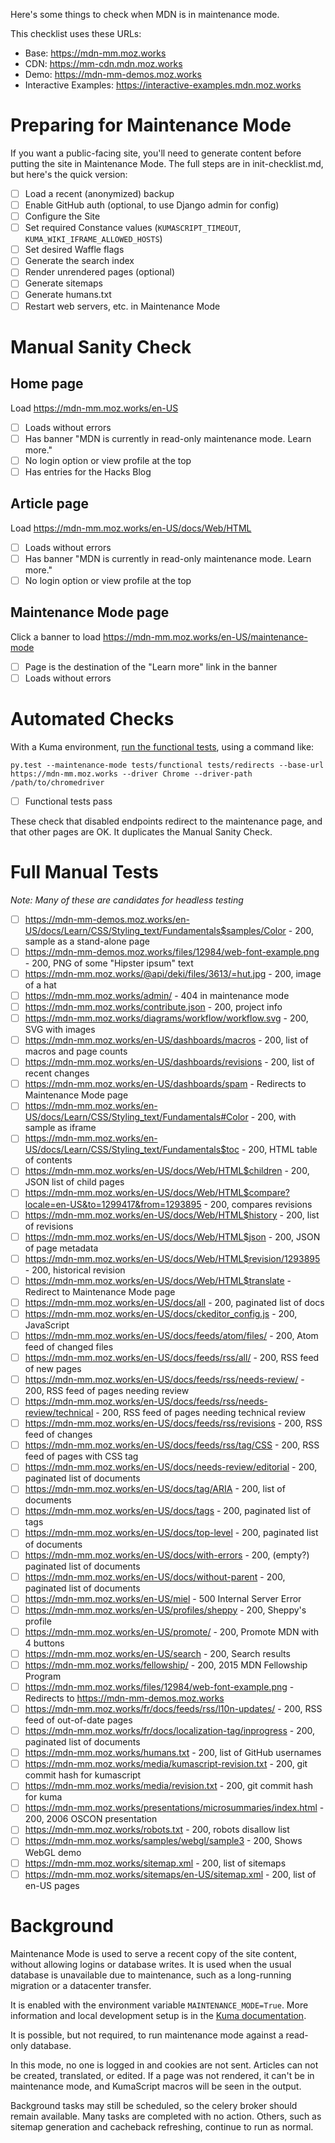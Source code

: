 Here's some things to check when MDN is in maintenance mode.

This checklist uses these URLs:

* Base: https://mdn-mm.moz.works
* CDN: https://mm-cdn.mdn.moz.works
* Demo: https://mdn-mm-demos.moz.works
* Interactive Examples: https://interactive-examples.mdn.moz.works

# Preparing for Maintenance Mode

If you want a public-facing site, you'll need to generate
content before putting the site in Maintenance Mode. The
full steps are in init-checklist.md, but here's the quick version:

* [ ] Load a recent (anonymized) backup
* [ ] Enable GitHub auth (optional, to use Django admin for config)
* [ ] Configure the Site
* [ ] Set required Constance values (``KUMASCRIPT_TIMEOUT``, ``KUMA_WIKI_IFRAME_ALLOWED_HOSTS``)
* [ ] Set desired Waffle flags
* [ ] Generate the search index
* [ ] Render unrendered pages (optional)
* [ ] Generate sitemaps
* [ ] Generate humans.txt
* [ ] Restart web servers, etc. in Maintenance Mode

# Manual Sanity Check

## Home page

Load https://mdn-mm.moz.works/en-US

* [ ] Loads without errors
* [ ] Has banner "MDN is currently in read-only maintenance mode. Learn more."
* [ ] No login option or view profile at the top
* [ ] Has entries for the Hacks Blog

## Article page

Load https://mdn-mm.moz.works/en-US/docs/Web/HTML

* [ ] Loads without errors
* [ ] Has banner "MDN is currently in read-only maintenance mode. Learn more."
* [ ] No login option or view profile at the top

## Maintenance Mode page

Click a banner to load https://mdn-mm.moz.works/en-US/maintenance-mode

* [ ] Page is the destination of the "Learn more" link in the banner
* [ ] Loads without errors

# Automated Checks

With a Kuma environment,
[run the functional tests](https://kuma.readthedocs.io/en/latest/tests-ui.html),
using a command like:

```
py.test --maintenance-mode tests/functional tests/redirects --base-url https://mdn-mm.moz.works --driver Chrome --driver-path /path/to/chromedriver
```

* [ ] Functional tests pass

These check that disabled endpoints redirect to the maintenance page, and that
other pages are OK. It duplicates the Manual Sanity Check.

# Full Manual Tests

*Note: Many of these are candidates for headless testing*

* [ ] https://mdn-mm-demos.moz.works/en-US/docs/Learn/CSS/Styling_text/Fundamentals$samples/Color - 200, sample as a stand-alone page
* [ ] https://mdn-mm-demos.moz.works/files/12984/web-font-example.png - 200, PNG of some "Hipster ipsum" text
* [ ] https://mdn-mm.moz.works/@api/deki/files/3613/=hut.jpg - 200, image of a hat
* [ ] https://mdn-mm.moz.works/admin/ - 404 in maintenance mode
* [ ] https://mdn-mm.moz.works/contribute.json - 200, project info
* [ ] https://mdn-mm.moz.works/diagrams/workflow/workflow.svg - 200, SVG with images
* [ ] https://mdn-mm.moz.works/en-US/dashboards/macros - 200, list of macros and page counts
* [ ] https://mdn-mm.moz.works/en-US/dashboards/revisions - 200, list of recent changes
* [ ] https://mdn-mm.moz.works/en-US/dashboards/spam - Redirects to Maintenance Mode page
* [ ] https://mdn-mm.moz.works/en-US/docs/Learn/CSS/Styling_text/Fundamentals#Color - 200, with sample as iframe
* [ ] https://mdn-mm.moz.works/en-US/docs/Learn/CSS/Styling_text/Fundamentals$toc - 200, HTML table of contents
* [ ] https://mdn-mm.moz.works/en-US/docs/Web/HTML$children - 200, JSON list of child pages
* [ ] https://mdn-mm.moz.works/en-US/docs/Web/HTML$compare?locale=en-US&to=1299417&from=1293895 - 200, compares revisions
* [ ] https://mdn-mm.moz.works/en-US/docs/Web/HTML$history - 200, list of revisions
* [ ] https://mdn-mm.moz.works/en-US/docs/Web/HTML$json - 200, JSON of page metadata
* [ ] https://mdn-mm.moz.works/en-US/docs/Web/HTML$revision/1293895 - 200, historical revision
* [ ] https://mdn-mm.moz.works/en-US/docs/Web/HTML$translate - Redirect to Maintenance Mode page
* [ ] https://mdn-mm.moz.works/en-US/docs/all - 200, paginated list of docs
* [ ] https://mdn-mm.moz.works/en-US/docs/ckeditor_config.js - 200, JavaScript
* [ ] https://mdn-mm.moz.works/en-US/docs/feeds/atom/files/ - 200, Atom feed of changed files
* [ ] https://mdn-mm.moz.works/en-US/docs/feeds/rss/all/ - 200, RSS feed of new pages
* [ ] https://mdn-mm.moz.works/en-US/docs/feeds/rss/needs-review/ - 200, RSS feed of pages needing review
* [ ] https://mdn-mm.moz.works/en-US/docs/feeds/rss/needs-review/technical - 200, RSS feed of pages needing technical review
* [ ] https://mdn-mm.moz.works/en-US/docs/feeds/rss/revisions - 200, RSS feed of changes
* [ ] https://mdn-mm.moz.works/en-US/docs/feeds/rss/tag/CSS - 200, RSS feed of pages with CSS tag
* [ ] https://mdn-mm.moz.works/en-US/docs/needs-review/editorial - 200, paginated list of documents
* [ ] https://mdn-mm.moz.works/en-US/docs/tag/ARIA - 200, list of documents
* [ ] https://mdn-mm.moz.works/en-US/docs/tags - 200, paginated list of tags
* [ ] https://mdn-mm.moz.works/en-US/docs/top-level - 200, paginated list of documents
* [ ] https://mdn-mm.moz.works/en-US/docs/with-errors - 200, (empty?) paginated list of documents
* [ ] https://mdn-mm.moz.works/en-US/docs/without-parent - 200, paginated list of documents
* [ ] https://mdn-mm.moz.works/en-US/miel  - 500 Internal Server Error
* [ ] https://mdn-mm.moz.works/en-US/profiles/sheppy - 200, Sheppy's profile
* [ ] https://mdn-mm.moz.works/en-US/promote/ - 200, Promote MDN with 4 buttons
* [ ] https://mdn-mm.moz.works/en-US/search - 200, Search results
* [ ] https://mdn-mm.moz.works/fellowship/ - 200, 2015 MDN Fellowship Program
* [ ] https://mdn-mm.moz.works/files/12984/web-font-example.png - Redirects to https://mdn-mm-demos.moz.works
* [ ] https://mdn-mm.moz.works/fr/docs/feeds/rss/l10n-updates/ - 200, RSS feed of out-of-date pages
* [ ] https://mdn-mm.moz.works/fr/docs/localization-tag/inprogress - 200, paginated list of documents
* [ ] https://mdn-mm.moz.works/humans.txt - 200, list of GitHub usernames
* [ ] https://mdn-mm.moz.works/media/kumascript-revision.txt - 200, git commit hash for kumascript
* [ ] https://mdn-mm.moz.works/media/revision.txt - 200, git commit hash for kuma
* [ ] https://mdn-mm.moz.works/presentations/microsummaries/index.html - 200, 2006 OSCON presentation
* [ ] https://mdn-mm.moz.works/robots.txt - 200, robots disallow list
* [ ] https://mdn-mm.moz.works/samples/webgl/sample3 - 200, Shows WebGL demo
* [ ] https://mdn-mm.moz.works/sitemap.xml - 200, list of sitemaps
* [ ] https://mdn-mm.moz.works/sitemaps/en-US/sitemap.xml - 200, list of en-US pages

# Background

Maintenance Mode is used to serve a recent copy of the site content, without
allowing logins or database writes. It is used when the usual database is
unavailable due to maintenance, such as a long-running migration or a
datacenter transfer.

It is enabled with the environment variable ``MAINTENANCE_MODE=True``.
More information and local development setup is in the
[Kuma documentation](https://kuma.readthedocs.io/en/latest/development.html#maintenance-mode).

It is possible, but not required, to run maintenance mode against a read-only
database.

In this mode, no one is logged in and cookies are not sent. Articles can not be
created, translated, or edited. If a page was not rendered, it can't be in
maintenance mode, and KumaScript macros will be seen in the output.

Background tasks may still be scheduled, so the celery broker should remain
available. Many tasks are completed with no action.  Others, such as sitemap
generation and cacheback refreshing, continue to run as normal.
